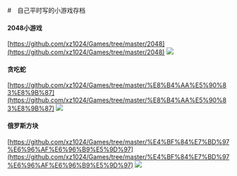 #　自己平时写的小游戏存档

#### 2048小游戏
[https://github.com/xz1024/Games/tree/master/2048](https://github.com/xz1024/Games/tree/master/2048)
![](https://lianxiaozhuang.oss-cn-beijing.aliyuncs.com/xz1024/img/games/2048.gif)
#### 贪吃蛇
[https://github.com/xz1024/Games/tree/master/%E8%B4%AA%E5%90%83%E8%9B%87](https://github.com/xz1024/Games/tree/master/%E8%B4%AA%E5%90%83%E8%9B%87)
![](https://lianxiaozhuang.oss-cn-beijing.aliyuncs.com/xz1024/img/games/snake.gif)
#### 俄罗斯方块
[https://github.com/xz1024/Games/tree/master/%E4%BF%84%E7%BD%97%E6%96%AF%E6%96%B9%E5%9D%97](https://github.com/xz1024/Games/tree/master/%E4%BF%84%E7%BD%97%E6%96%AF%E6%96%B9%E5%9D%97)
![](https://lianxiaozhuang.oss-cn-beijing.aliyuncs.com/xz1024/img/games/Tetris.gif)